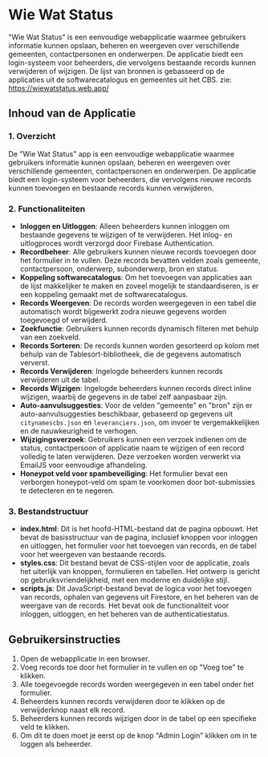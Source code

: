 # Wie Wat Status

"Wie Wat Status" is een eenvoudige webapplicatie waarmee gebruikers informatie kunnen opslaan, beheren en weergeven over verschillende gemeenten, contactpersonen en onderwerpen. De applicatie biedt een login-systeem voor beheerders, die vervolgens bestaande records kunnen verwijderen of wijzigen. De lijst van bronnen is gebasseerd op de applicaties uit de softwarecatalogus en gemeentes uit het CBS. zie: https://wiewatstatus.web.app/

## Inhoud van de Applicatie

### 1. Overzicht

De "Wie Wat Status" app is een eenvoudige webapplicatie waarmee gebruikers informatie kunnen opslaan, beheren en weergeven over verschillende gemeenten, contactpersonen en onderwerpen. De applicatie biedt een login-systeem voor beheerders, die vervolgens nieuwe records kunnen toevoegen en bestaande records kunnen verwijderen.

### 2. Functionaliteiten

- **Inloggen en Uitloggen**: Alleen beheerders kunnen inloggen om bestaande gegevens te wijzigen of te verwijderen. Het inlog- en uitlogproces wordt verzorgd door Firebase Authentication.
- **Recordbeheer**: Alle gebruikers kunnen nieuwe records toevoegen door het formulier in te vullen. Deze records bevatten velden zoals gemeente, contactpersoon, onderwerp, subonderwerp, bron en status.
- **Koppeling softwarecatalogus**: Om het toevoegen van applicaties aan de lijst makkelijker te maken en zoveel mogelijk te standaardiseren, is er een koppeling gemaakt met de softwarecatalogus.
- **Records Weergeven**: De records worden weergegeven in een tabel die automatisch wordt bijgewerkt zodra nieuwe gegevens worden toegevoegd of verwijderd.
- **Zoekfunctie**: Gebruikers kunnen records dynamisch filteren met behulp van een zoekveld.
- **Records Sorteren**: De records kunnen worden gesorteerd op kolom met behulp van de Tablesort-bibliotheek, die de gegevens automatisch ververst.
- **Records Verwijderen**: Ingelogde beheerders kunnen records verwijderen uit de tabel.
- **Records Wijzigen**: Ingelogde beheerders kunnen records direct inline wijzigen, waarbij de gegevens in de tabel zelf aanpasbaar zijn.
- **Auto-aanvulsuggesties**: Voor de velden "gemeente" en "bron" zijn er auto-aanvulsuggesties beschikbaar, gebaseerd op gegevens uit `citynamescbs.json` en `leveranciers.json`, om invoer te vergemakkelijken en de nauwkeurigheid te verhogen.
- **Wijzigingsverzoek**: Gebruikers kunnen een verzoek indienen om de status, contactpersoon of applicatie naam te wijzigen of een record volledig te laten verwijderen. Deze verzoeken worden verwerkt via EmailJS voor eenvoudige afhandeling.
- **Honeypot veld voor spambeveiliging**: Het formulier bevat een verborgen honeypot-veld om spam te voorkomen door bot-submissies te detecteren en te negeren.

### 3. Bestandstructuur

- **index.html**: Dit is het hoofd-HTML-bestand dat de pagina opbouwt. Het bevat de basisstructuur van de pagina, inclusief knoppen voor inloggen en uitloggen, het formulier voor het toevoegen van records, en de tabel voor het weergeven van bestaande records.
- **styles.css**: Dit bestand bevat de CSS-stijlen voor de applicatie, zoals het uiterlijk van knoppen, formulieren en tabellen. Het ontwerp is gericht op gebruiksvriendelijkheid, met een moderne en duidelijke stijl.
- **scripts.js**: Dit JavaScript-bestand bevat de logica voor het toevoegen van records, ophalen van gegevens uit Firestore, en het beheren van de weergave van de records. Het bevat ook de functionaliteit voor inloggen, uitloggen, en het beheren van de authenticatiestatus.

## Gebruikersinstructies

1. Open de webapplicatie in een browser.
2. Voeg records toe door het formulier in te vullen en op "Voeg toe" te klikken.
3. Alle toegevoegde records worden weergegeven in een tabel onder het formulier.
4. Beheerders kunnen records verwijderen door te klikken op de verwijderknop naast elk record.
5. Beheerders kunnen records wijzigen door in de tabel op een specifieke veld te klikken.
6. Om dit te doen moet je eerst op de knop "Admin Login" klikken om in te loggen als beheerder.
